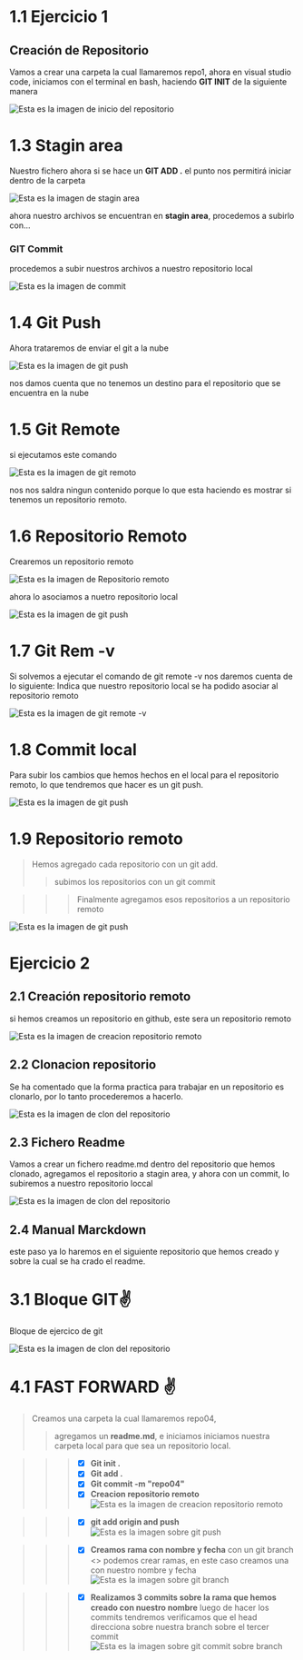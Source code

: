 # 1.1 Ejercicio 1 


## **Creación de Repositorio**  
Vamos a crear una carpeta la cual llamaremos repo1, ahora en visual studio code, iniciamos con el terminal en bash, haciendo **GIT  INIT** de la siguiente manera



 ![Esta es la imagen de inicio del repositorio](./IMG/1.png)

# 1.3 Stagin area  

Nuestro fichero ahora si se hace un **GIT ADD .** el punto nos permitirá iniciar dentro de la carpeta 

 ![Esta es la imagen de stagin area](./IMG/2.png)


ahora nuestro archivos se encuentran en **stagin area**, procedemos a subirlo con...


### **GIT Commit**  

procedemos a subir nuestros archivos a nuestro repositorio local


 ![Esta es la imagen de commit](./IMG/3.png)

# 1.4 Git Push  

Ahora trataremos de enviar el git a la nube

![Esta es la imagen de git push](./IMG/4.png)

nos damos cuenta que no  tenemos un destino para el repositorio que se  encuentra en la nube



# 1.5 Git Remote 

si ejecutamos  este comando 

![Esta es la imagen de git remoto](./IMG/5.png)

nos nos saldra ningun contenido porque lo que esta haciendo es mostrar si tenemos un repositorio remoto.

# 1.6 Repositorio Remoto

Crearemos un repositorio remoto


![Esta es la imagen de Repositorio remoto](./IMG/6.png)

ahora lo asociamos a nuetro repositorio local 

![Esta es la imagen de git push](./IMG/7.png)


# 1.7 Git Rem -v
Si solvemos a ejecutar el comando de git remote -v nos daremos cuenta de lo siguiente:
Indica que nuestro repositorio local se ha podido asociar al repositorio remoto

![Esta es la imagen de git remote -v](./IMG/8.png)

# 1.8 Commit local

Para subir los cambios que hemos hechos en el local para el repositorio remoto, lo que tendremos que hacer es un git push.

![Esta es la imagen de git push](./IMG/10.png)

# 1.9 Repositorio remoto

>Hemos agregado cada repositorio con un git add.
>>subimos los repositorios con un git commit

>>>Finalmente agregamos esos repositorios a un repositorio remoto

![Esta es la imagen de git push](./IMG/11.png)



#  Ejercicio 2

## 2.1 Creación  repositorio remoto
si hemos creamos un repositorio en github,  este sera un repositorio remoto

![Esta es la imagen de creacion repositorio remoto](./IMG/12.png)


## 2.2 Clonacion repositorio

Se ha comentado que la forma practica para trabajar en un repositorio es clonarlo, por lo tanto procederemos a hacerlo.

![Esta es la imagen de clon del repositorio](./IMG/13.png)

## 2.3 Fichero Readme

Vamos a crear un fichero readme.md dentro del repositorio que hemos clonado, agregamos el repositorio a stagin area, y ahora con un commit, lo subiremos a nuestro repositorio loccal

![Esta es la imagen de clon del repositorio](./IMG/14.png)



## 2.4 Manual Marckdown

este paso ya lo haremos en el siguiente repositorio que hemos creado y sobre la cual se ha crado el readme.


# 3.1 Bloque GIT:v: 

Bloque de ejercico de git


![Esta es la imagen de clon del repositorio](./IMG/18.png)


# 4.1 FAST FORWARD :v: 

>Creamos una carpeta la cual llamaremos repo04, 
>>agregamos un **readme.md**, e iniciamos
iniciamos nuestra carpeta local para que sea un repositorio local.

>>> - [x] **Git init .**
>>> - [x] **Git add .**
>>> - [x] **Git commit -m "repo04"**
>>> - [x] **Creacion repositorio  remoto**
![Esta es la imagen de creacion repositorio remoto](./IMG/15.png)

>>> - [x] **git add origin and push**
![Esta es la imagen sobre git push](./IMG/16.png)

>>> - [x] **Creamos rama con nombre y fecha**
con un git branch <> podemos crear ramas, en este caso creamos una con nuestro nombre y fecha
![Esta es la imagen sobre git branch](./IMG/17.png)


>>> - [x] **Realizamos 3 commits sobre la rama que hemos creado con nuestro nombre**
luego de hacer los commits tendremos verificamos que el head direcciona sobre nuestra branch sobre el tercer commit
![Esta es la imagen sobre git commit sobre branch](./IMG/19.png)